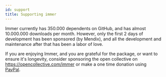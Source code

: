 ```yaml
---
id: support
title: Supporting immer
---
```


<div id="codefund"><!-- fallback content --></div>

Immer currently has 350.000 dependents on GitHub, and has almost 10.000.000 downloads per month. However, only the first 2 days of development has been sponsored (by Mendix), and all the development and maintenance after that has been a labor of love.

If you are enjoying Immer, and you are grateful for the package, or want to ensure it's longevity, consider sponsoring the open collective on https://opencollective.com/immer or make a one time donation using [PayPal](https://www.paypal.me/michelweststrate).
